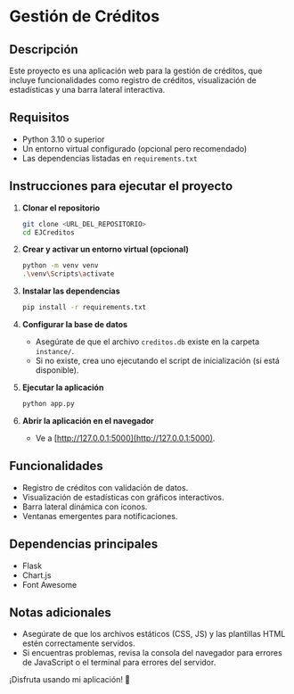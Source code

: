 # Gestión de Créditos

## Descripción
Este proyecto es una aplicación web para la gestión de créditos, que incluye funcionalidades como registro de créditos, visualización de estadísticas y una barra lateral interactiva.

## Requisitos
- Python 3.10 o superior
- Un entorno virtual configurado (opcional pero recomendado)
- Las dependencias listadas en `requirements.txt`

## Instrucciones para ejecutar el proyecto

1. **Clonar el repositorio**
   ```bash
   git clone <URL_DEL_REPOSITORIO>
   cd EJCreditos
   ```

2. **Crear y activar un entorno virtual (opcional)**
   ```bash
   python -m venv venv
   .\venv\Scripts\activate
   ```

3. **Instalar las dependencias**
   ```bash
   pip install -r requirements.txt
   ```

4. **Configurar la base de datos**
   - Asegúrate de que el archivo `creditos.db` existe en la carpeta `instance/`.
   - Si no existe, crea uno ejecutando el script de inicialización (si está disponible).

5. **Ejecutar la aplicación**
   ```bash
   python app.py
   ```

6. **Abrir la aplicación en el navegador**
   - Ve a [http://127.0.0.1:5000](http://127.0.0.1:5000).

## Funcionalidades
- Registro de créditos con validación de datos.
- Visualización de estadísticas con gráficos interactivos.
- Barra lateral dinámica con íconos.
- Ventanas emergentes para notificaciones.

## Dependencias principales
- Flask
- Chart.js
- Font Awesome

## Notas adicionales
- Asegúrate de que los archivos estáticos (CSS, JS) y las plantillas HTML estén correctamente servidos.
- Si encuentras problemas, revisa la consola del navegador para errores de JavaScript o el terminal para errores del servidor.

¡Disfruta usando mi aplicación! 🎉